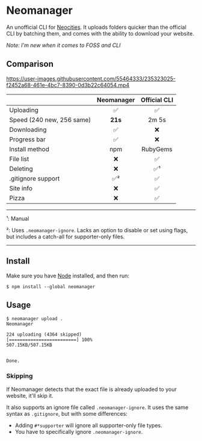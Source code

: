 # Neomanager

An unofficial CLI for [Neocities](https://neocities.org). It uploads folders quicker than the official CLI by batching them, and comes with the ability to download your website.

_Note: I'm new when it comes to FOSS and CLI_

## Comparison

https://user-images.githubusercontent.com/55464333/235323025-f2452a68-461e-4bc7-8390-0d3b22c64054.mp4

|                           | Neomanager | Official CLI |
| :------------------------ | :--------: | :----------: |
| Uploading                 |     ✅     |      ✅      |
| Speed (240 new, 256 same) |  **21s**   |    2m 5s     |
| Downloading               |     ✅     |      ❌      |
| Progress bar              |     ✅     |      ❌      |
| Install method            |    npm     |   RubyGems   |
| File list                 |     ❌     |      ✅      |
| Deleting                  |     ❌     |     ✅¹      |
| .gitignore support        |    ✅²     |      ✅      |
| Site info                 |     ❌     |      ✅      |
| Pizza                     |     ❌     |      ✅      |

---

¹: Manual

²: Uses `.neomanager-ignore`. Lacks an option to disable or set using flags, but includes a catch-all for supporter-only files.

---

## Install

Make sure you have [Node](https://nodejs.org/en) installed, and then run:

```
$ npm install --global neomanager
```

## Usage

```
$ neomanager upload .
Neomanager

224 uploading (4364 skipped)
[=========================] 100%
507.15KB/507.15KB


Done.
```

### Skipping

If Neomanager detects that the exact file is already uploaded to your website, it'll skip it.

It also supports an ignore file called `.neomanager-ignore`. It uses the same syntax as `.gitignore`, but with some differences:

-   Adding `#*supporter` will ignore all supporter-only file types.
-   You have to specifically ignore `.neomanager-ignore`.
